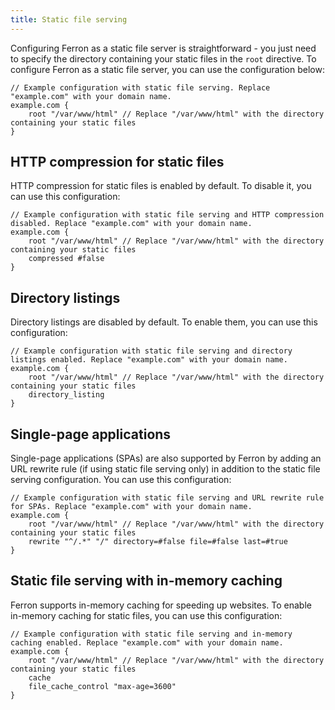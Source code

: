 ```yaml
---
title: Static file serving
---
```


Configuring Ferron as a static file server is straightforward - you just need to specify the directory containing your static files in the `root` directive. To configure Ferron as a static file server, you can use the configuration below:

```kdl
// Example configuration with static file serving. Replace "example.com" with your domain name.
example.com {
    root "/var/www/html" // Replace "/var/www/html" with the directory containing your static files
}
```

## HTTP compression for static files

HTTP compression for static files is enabled by default. To disable it, you can use this configuration:

```kdl
// Example configuration with static file serving and HTTP compression disabled. Replace "example.com" with your domain name.
example.com {
    root "/var/www/html" // Replace "/var/www/html" with the directory containing your static files
    compressed #false
}
```

## Directory listings

Directory listings are disabled by default. To enable them, you can use this configuration:

```kdl
// Example configuration with static file serving and directory listings enabled. Replace "example.com" with your domain name.
example.com {
    root "/var/www/html" // Replace "/var/www/html" with the directory containing your static files
    directory_listing
}
```

## Single-page applications

Single-page applications (SPAs) are also supported by Ferron by adding an URL rewrite rule (if using static file serving only) in addition to the static file serving configuration. You can use this configuration:

```kdl
// Example configuration with static file serving and URL rewrite rule for SPAs. Replace "example.com" with your domain name.
example.com {
    root "/var/www/html" // Replace "/var/www/html" with the directory containing your static files
    rewrite "^/.*" "/" directory=#false file=#false last=#true
}
```

## Static file serving with in-memory caching

Ferron supports in-memory caching for speeding up websites. To enable in-memory caching for static files, you can use this configuration:

```kdl
// Example configuration with static file serving and in-memory caching enabled. Replace "example.com" with your domain name.
example.com {
    root "/var/www/html" // Replace "/var/www/html" with the directory containing your static files
    cache
    file_cache_control "max-age=3600"
}
```

